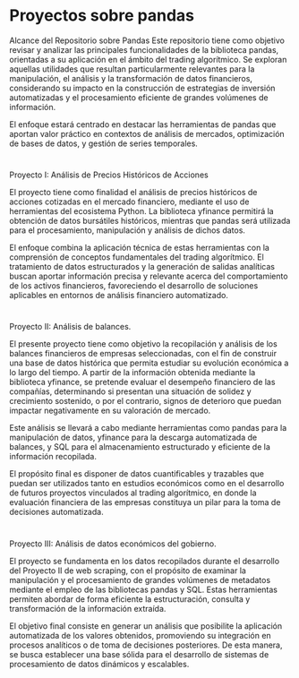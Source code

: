 # Proyectos sobre pandas

Alcance del Repositorio sobre Pandas
Este repositorio tiene como objetivo revisar y analizar las principales funcionalidades de la biblioteca pandas, orientadas a su aplicación en el ámbito del trading algorítmico. Se exploran aquellas utilidades que resultan particularmente relevantes para la manipulación, el análisis y la transformación de datos financieros, considerando su impacto en la construcción de estrategias de inversión automatizadas y el procesamiento eficiente de grandes volúmenes de información.

El enfoque estará centrado en destacar las herramientas de pandas que aportan valor práctico en contextos de análisis de mercados, optimización de bases de datos, y gestión de series temporales.

#
Proyecto I: Análisis de Precios Históricos de Acciones

El proyecto tiene como finalidad el análisis de precios históricos de acciones cotizadas en el mercado financiero, mediante el uso de herramientas del ecosistema Python. La biblioteca yfinance permitirá la obtención de datos bursátiles históricos, mientras que pandas será utilizada para el procesamiento, manipulación y análisis de dichos datos.

El enfoque combina la aplicación técnica de estas herramientas con la comprensión de conceptos fundamentales del trading algorítmico. El tratamiento de datos estructurados y la generación de salidas analíticas buscan aportar información precisa y relevante acerca del comportamiento de los activos financieros, favoreciendo el desarrollo de soluciones aplicables en entornos de análisis financiero automatizado.

#
Proyecto II: Análisis de balances.

El presente proyecto tiene como objetivo la recopilación y análisis de los balances financieros de empresas seleccionadas, con el fin de construir una base de datos histórica que permita estudiar su evolución económica a lo largo del tiempo. A partir de la información obtenida mediante la biblioteca yfinance, se pretende evaluar el desempeño financiero de las compañías, determinando si presentan una situación de solidez y crecimiento sostenido, o por el contrario, signos de deterioro que puedan impactar negativamente en su valoración de mercado.

Este análisis se llevará a cabo mediante herramientas como pandas para la manipulación de datos, yfinance para la descarga automatizada de balances, y SQL para el almacenamiento estructurado y eficiente de la información recopilada.

El propósito final es disponer de datos cuantificables y trazables que puedan ser utilizados tanto en estudios económicos como en el desarrollo de futuros proyectos vinculados al trading algorítmico, en donde la evaluación financiera de las empresas constituya un pilar para la toma de decisiones automatizada.

#
Proyecto III: Análisis de datos económicos del gobierno.

El proyecto se fundamenta en los datos recopilados durante el desarrollo del Proyecto II de web scraping, con el propósito de examinar la manipulación y el procesamiento de grandes volúmenes de metadatos mediante el empleo de las bibliotecas pandas y SQL. Estas herramientas permiten abordar de forma eficiente la estructuración, consulta y transformación de la información extraída.

El objetivo final consiste en generar un análisis que posibilite la aplicación automatizada de los valores obtenidos, promoviendo su integración en procesos analíticos o de toma de decisiones posteriores. De esta manera, se busca establecer una base sólida para el desarrollo de sistemas de procesamiento de datos dinámicos y escalables.
